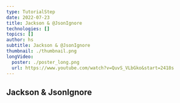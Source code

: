 ```yaml
---
type: TutorialStep
date: 2022-07-23
title: Jackson & @JsonIgnore
technologies: []
topics: []
author: hs
subtitle: Jackson & @JsonIgnore
thumbnail: ./thumbnail.png
longVideo:
  poster: ./poster_long.png
  url: https://www.youtube.com/watch?v=QuvS_VLbGko&start=2418s
---
```


## Jackson & JsonIgnore
